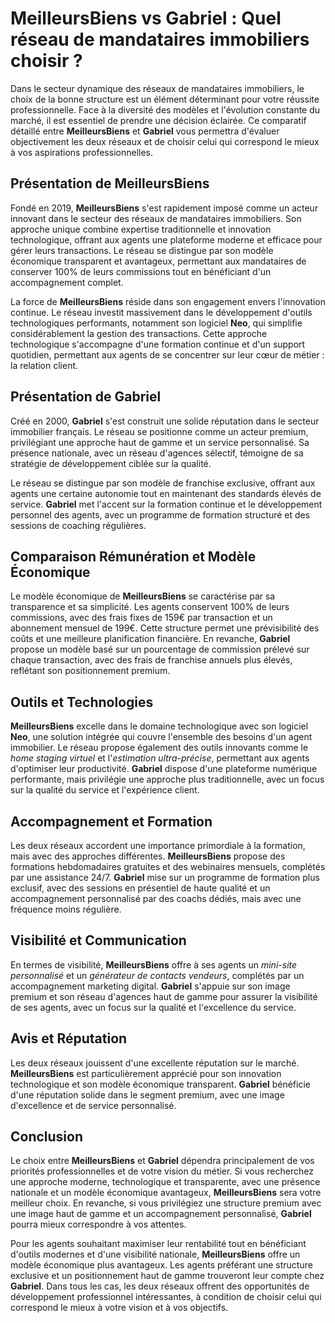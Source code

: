 # MeilleursBiens vs Gabriel : Quel réseau de mandataires immobiliers choisir ?

Dans le secteur dynamique des réseaux de mandataires immobiliers, le choix de la bonne structure est un élément déterminant pour votre réussite professionnelle. Face à la diversité des modèles et l'évolution constante du marché, il est essentiel de prendre une décision éclairée. Ce comparatif détaillé entre **MeilleursBiens** et **Gabriel** vous permettra d'évaluer objectivement les deux réseaux et de choisir celui qui correspond le mieux à vos aspirations professionnelles.

## Présentation de MeilleursBiens

Fondé en 2019, **MeilleursBiens** s'est rapidement imposé comme un acteur innovant dans le secteur des réseaux de mandataires immobiliers. Son approche unique combine expertise traditionnelle et innovation technologique, offrant aux agents une plateforme moderne et efficace pour gérer leurs transactions. Le réseau se distingue par son modèle économique transparent et avantageux, permettant aux mandataires de conserver 100% de leurs commissions tout en bénéficiant d'un accompagnement complet.

La force de **MeilleursBiens** réside dans son engagement envers l'innovation continue. Le réseau investit massivement dans le développement d'outils technologiques performants, notamment son logiciel **Neo**, qui simplifie considérablement la gestion des transactions. Cette approche technologique s'accompagne d'une formation continue et d'un support quotidien, permettant aux agents de se concentrer sur leur cœur de métier : la relation client.

## Présentation de Gabriel

Créé en 2000, **Gabriel** s'est construit une solide réputation dans le secteur immobilier français. Le réseau se positionne comme un acteur premium, privilégiant une approche haut de gamme et un service personnalisé. Sa présence nationale, avec un réseau d'agences sélectif, témoigne de sa stratégie de développement ciblée sur la qualité.

Le réseau se distingue par son modèle de franchise exclusive, offrant aux agents une certaine autonomie tout en maintenant des standards élevés de service. **Gabriel** met l'accent sur la formation continue et le développement personnel des agents, avec un programme de formation structuré et des sessions de coaching régulières.

## Comparaison Rémunération et Modèle Économique

Le modèle économique de **MeilleursBiens** se caractérise par sa transparence et sa simplicité. Les agents conservent 100% de leurs commissions, avec des frais fixes de 159€ par transaction et un abonnement mensuel de 199€. Cette structure permet une prévisibilité des coûts et une meilleure planification financière. En revanche, **Gabriel** propose un modèle basé sur un pourcentage de commission prélevé sur chaque transaction, avec des frais de franchise annuels plus élevés, reflétant son positionnement premium.

## Outils et Technologies

**MeilleursBiens** excelle dans le domaine technologique avec son logiciel **Neo**, une solution intégrée qui couvre l'ensemble des besoins d'un agent immobilier. Le réseau propose également des outils innovants comme le _home staging virtuel_ et l'_estimation ultra-précise_, permettant aux agents d'optimiser leur productivité. **Gabriel** dispose d'une plateforme numérique performante, mais privilégie une approche plus traditionnelle, avec un focus sur la qualité du service et l'expérience client.

## Accompagnement et Formation

Les deux réseaux accordent une importance primordiale à la formation, mais avec des approches différentes. **MeilleursBiens** propose des formations hebdomadaires gratuites et des webinaires mensuels, complétés par une assistance 24/7. **Gabriel** mise sur un programme de formation plus exclusif, avec des sessions en présentiel de haute qualité et un accompagnement personnalisé par des coachs dédiés, mais avec une fréquence moins régulière.

## Visibilité et Communication

En termes de visibilité, **MeilleursBiens** offre à ses agents un _mini-site personnalisé_ et un _générateur de contacts vendeurs_, complétés par un accompagnement marketing digital. **Gabriel** s'appuie sur son image premium et son réseau d'agences haut de gamme pour assurer la visibilité de ses agents, avec un focus sur la qualité et l'excellence du service.

## Avis et Réputation

Les deux réseaux jouissent d'une excellente réputation sur le marché. **MeilleursBiens** est particulièrement apprécié pour son innovation technologique et son modèle économique transparent. **Gabriel** bénéficie d'une réputation solide dans le segment premium, avec une image d'excellence et de service personnalisé.

## Conclusion

Le choix entre **MeilleursBiens** et **Gabriel** dépendra principalement de vos priorités professionnelles et de votre vision du métier. Si vous recherchez une approche moderne, technologique et transparente, avec une présence nationale et un modèle économique avantageux, **MeilleursBiens** sera votre meilleur choix. En revanche, si vous privilégiez une structure premium avec une image haut de gamme et un accompagnement personnalisé, **Gabriel** pourra mieux correspondre à vos attentes.

Pour les agents souhaitant maximiser leur rentabilité tout en bénéficiant d'outils modernes et d'une visibilité nationale, **MeilleursBiens** offre un modèle économique plus avantageux. Les agents préférant une structure exclusive et un positionnement haut de gamme trouveront leur compte chez **Gabriel**. Dans tous les cas, les deux réseaux offrent des opportunités de développement professionnel intéressantes, à condition de choisir celui qui correspond le mieux à votre vision et à vos objectifs.
